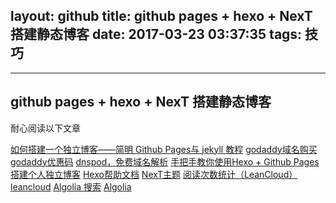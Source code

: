 layout: github
title: github pages + hexo + NexT 搭建静态博客
date: 2017-03-23 03:37:35
tags: 技巧
---
---
github pages + hexo + NexT 搭建静态博客
---
耐心阅读以下文章

[如何搭建一个独立博客——简明 Github Pages与 jekyll 教程](http://www.cnfeat.com/blog/2014/05/10/how-to-build-a-blog/)
[godaddy域名购买](https://sg.godaddy.com/zh)
[godaddy优惠码](http://www.dute.me/)
[dnspod，免费域名解析](https://www.dnspod.cn/)
[手把手教你使用Hexo + Github Pages搭建个人独立博客](https://linghucong.js.org/2016/04/15/2016-04-15-hexo-github-pages-blog/)
[Hexo帮助文档](https://hexo.io/zh-cn/docs/index.html)
[NexT主题](http://theme-next.iissnan.com/getting-started.html)
[阅读次数统计（LeanCloud）](https://notes.wanghao.work/2015-10-21-%E4%B8%BANexT%E4%B8%BB%E9%A2%98%E6%B7%BB%E5%8A%A0%E6%96%87%E7%AB%A0%E9%98%85%E8%AF%BB%E9%87%8F%E7%BB%9F%E8%AE%A1%E5%8A%9F%E8%83%BD.html#%E9%85%8D%E7%BD%AELeanCloud)
[leancloud](https://leancloud.cn/)
[Algolia 搜索](http://theme-next.iissnan.com/third-party-services.html#algolia-search)
[Algolia](https://www.algolia.com)
